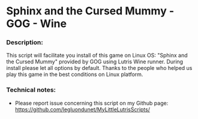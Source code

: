 # Sphinx and the Cursed Mummy - GOG - Wine
### Description:
This script will facilitate you install of this game on Linux OS:
"Sphinx and the Cursed Mummy" provided by GOG using Lutris Wine runner.
During install please let all options by default.
Thanks to the people who helped us play this game in the best conditions on Linux platform.
### Technical notes:
- Please report issue concerning this script on my Github page:
https://github.com/legluondunet/MyLittleLutrisScripts/
